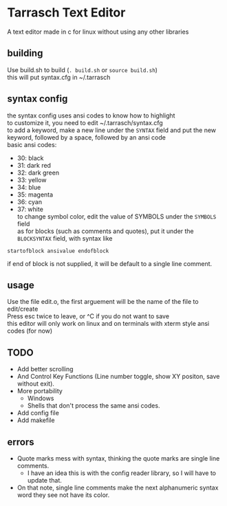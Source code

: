 # Tarrasch Text Editor  
A text editor made in c for linux without using any other libraries  
    
## building  
Use build.sh to build (`. build.sh` or `source build.sh`)  
this will put syntax.cfg in ~/.tarrasch  
  
## syntax config  
the syntax config uses ansi codes to know how to highlight  
to customize it, you need to edit ~/.tarrasch/syntax.cfg  
to add a keyword, make a new line under the `SYNTAX` field and put the new keyword, followed by a space, followed by an ansi code  
basic ansi codes:  
- 30: black  
- 31: dark red  
- 32: dark green  
- 33: yellow  
- 34: blue  
- 35: magenta  
- 36: cyan  
- 37: white  
to change symbol color, edit the value of SYMBOLS under the `SYMBOLS` field  
as for blocks (such as comments and quotes), put it under the `BLOCKSYNTAX` field, with syntax like  
```
startofblock ansivalue endofblock  
```
if end of block is not supplied, it will be default to a single line comment.  
  
## usage  
Use the file edit.o, the first arguement will be the name of the file to edit/create  
Press esc twice to leave, or ^C if you do not want to save  
this editor will only work on linux and on terminals with xterm style ansi codes (for now)  
  
## TODO  
- Add better scrolling  
- And Control Key Functions (Line number toggle, show XY positon, save without exit).  
- More portability  
	- Windows
	- Shells that don't process the same ansi codes.
- Add config file  
- Add makefile  

## errors
- Quote marks mess with syntax, thinking the quote marks are single line comments.  
	- I have an idea this is with the config reader library, so I will have to update that.  
- On that note, single line comments make the next alphanumeric syntax word they see not have its color.  

  